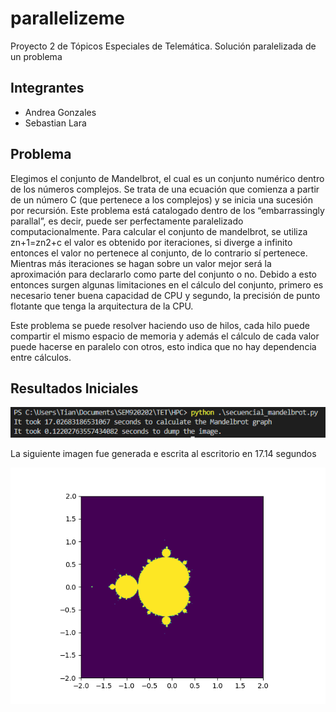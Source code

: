 # parallelizeme
Proyecto 2 de Tópicos Especiales de Telemática. Solución paralelizada de un problema

## Integrantes
- Andrea Gonzales
- Sebastian Lara

## Problema

Elegimos el conjunto de Mandelbrot, el cual es un conjunto numérico dentro de los números complejos. Se trata de una ecuación que comienza a partir de un número C (que pertenece a los complejos) y se inicia una sucesión por recursión. Este problema está catalogado dentro de los “embarrassingly parallal”, es decir, puede ser perfectamente paralelizado computacionalmente. Para calcular el conjunto de mandelbrot, se utiliza zn+1=zn2+c el valor es obtenido por iteraciones, si diverge a infinito entonces el valor no pertenece al conjunto, de lo contrario sí pertenece. Mientras más iteraciones se hagan sobre un valor mejor será la aproximación para declararlo como parte del conjunto o no. Debido a esto entonces surgen algunas limitaciones en el cálculo del conjunto, primero es necesario tener buena capacidad de CPU y segundo, la precisión de punto flotante que tenga la arquitectura de la CPU. 

Este problema se puede resolver haciendo uso de hilos, cada hilo puede compartir el mismo espacio de memoria y además el cálculo de cada valor puede hacerse en paralelo con otros, esto indica que no hay dependencia entre cálculos.

## Resultados Iniciales

![ri](./resultadosIniciales.png)

La siguiente imagen fue generada e escrita al escritorio en 17.14 segundos

![ri](./mandelbrotImgInicial.png)
